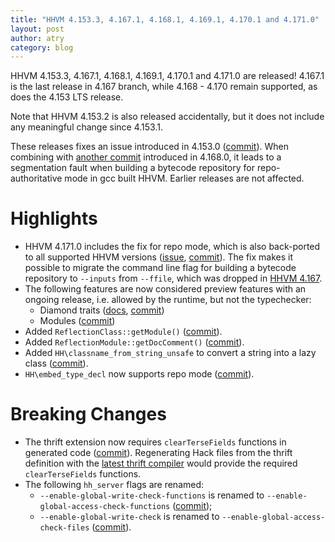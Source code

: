 ```yaml
---
title: "HHVM 4.153.3, 4.167.1, 4.168.1, 4.169.1, 4.170.1 and 4.171.0"
layout: post
author: atry
category: blog
---
```


HHVM 4.153.3, 4.167.1, 4.168.1, 4.169.1, 4.170.1 and 4.171.0 are released!
4.167.1 is the last release in 4.167 branch, while 4.168 - 4.170 remain
supported, as does the 4.153 LTS release.

Note that HHVM 4.153.2 is also released accidentally, but it does not include
any meaningful change since 4.153.1.

These releases fixes an issue introduced in 4.153.0
([commit](https://github.com/facebook/hhvm/commit/291397f88cbe9154e2b228248a2534fbc31ea3f1)).
When combining with [another
commit](https://github.com/facebook/hhvm/commit/280e6899b442796a197b5b236d3ddd50d0b62b5f)
introduced in 4.168.0, it leads to a segmentation fault when building a bytecode
repository for repo-authoritative mode in gcc built HHVM. Earlier releases are
not affected.

# Highlights

- HHVM 4.171.0 includes the fix for repo mode, which is also back-ported to all
  supported HHVM versions
  ([issue](https://github.com/facebook/hhvm/issues/9236),
  [commit](https://github.com/facebook/hhvm/commit/1174b9f2e5935ff468b236aba9df0f3d3ff12d5a)).
  The fix makes it possible to migrate the command line flag for building a
  bytecode repository to `--inputs` from `--ffile`, which was dropped in [HHVM
  4.167](https://hhvm.com/blog/2022/08/24/hhvm-4.167.html).
- The following features are now considered preview features with an ongoing
  release, i.e. allowed by the runtime, but not the typechecker:
  - Diamond traits
  ([docs](https://github.com/hhvm/user-documentation/pull/1297),
  [commit](https://github.com/facebook/hhvm/commit/dcfea5ce9ad2658605668cbccbb8e2865a497627))
  - Modules
    ([commit](https://github.com/facebook/hhvm/commit/cb398e7bb06eeb36e5d54f7fca867cbe30530104))
- Added `ReflectionClass::getModule()` ([commit](https://github.com/facebook/hhvm/commit/90534fe0eac73122f8867796bbaff45312a4cac8)).
- Added `ReflectionModule::getDocComment()` ([commit](https://github.com/facebook/hhvm/commit/ef6a56308366ec41e768b35e712c5fc646215123)).
- Added `HH\classname_from_string_unsafe` to convert a string into a lazy class ([commit](https://github.com/facebook/hhvm/commit/bc7260465933d884cb126dbd2bb5e31609465c37)).
- `HH\embed_type_decl` now supports repo mode ([commit](https://github.com/facebook/hhvm/commit/1368add9e126642cbb4bf55fb46cab7bf0005e3d)).

# Breaking Changes

- The thrift extension now requires `clearTerseFields` functions in generated
  code
  ([commit](https://github.com/facebook/hhvm/commit/81b528e7371e8e8da3b61cda2a39844a8129c1c3)).
  Regenerating Hack files from the thrift definition with the [latest thrift
  compiler](https://github.com/facebook/fbthrift/releases/tag/v2022.10.17.00)
  would provide the required `clearTerseFields` functions.
- The following `hh_server` flags are renamed:
  - `--enable-global-write-check-functions` is renamed to
  `--enable-global-access-check-functions` ([commit](https://github.com/facebook/hhvm/commit/6730973faed03c5b4e3c48c494704ccaaf722425));
  - `--enable-global-write-check` is
  renamed to `--enable-global-access-check-files` ([commit](https://github.com/facebook/hhvm/commit/a55be3b322c9b78d3a87e5e9a28ef21905ca1ad4)).
